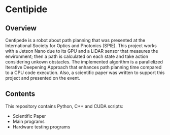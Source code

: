 # Centipide

## Overview
Centipede is a robot about path planning that was presented at the International Society for Optics and Photonics (SPIE). This project works with a Jetson Nano due to its GPU and a LiDAR sensor that measures the environment; then a path is calculated on each state and take action considering unkown obstacles. The implemented algorithm is a parallelized Iterative Deepening Approach that enhances path planning time compared to a CPU code execution. Also, a scientific paper was written to support this project and presented on the event.

## Contents
This repository contains Python, C++ and CUDA scripts:
- Scientific Paper
- Main programs
- Hardware testing programs
